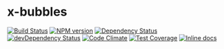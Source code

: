 # x-bubbles

[![Build Status][build]][build-link] [![NPM version][version]][version-link] [![Dependency Status][dependency]][dependency-link] [![devDependency Status][dev-dependency]][dev-dependency-link] [![Code Climate][climate]][climate-link] [![Test Coverage][coverage]][coverage-link] [![Inline docs][inch]][inch-link]

[build]: https://travis-ci.org/Katochimoto/x-bubbles.svg?branch=master
[build-link]: https://travis-ci.org/Katochimoto/x-bubbles
[version]: https://badge.fury.io/js/x-bubbles.svg
[version-link]: http://badge.fury.io/js/x-bubbles
[dependency]: https://david-dm.org/Katochimoto/x-bubbles.svg
[dependency-link]: https://david-dm.org/Katochimoto/x-bubbles
[dev-dependency]: https://david-dm.org/Katochimoto/x-bubbles/dev-status.svg
[dev-dependency-link]: https://david-dm.org/Katochimoto/x-bubbles#info=devDependencies
[climate]: https://codeclimate.com/github/Katochimoto/x-bubbles/badges/gpa.svg
[climate-link]: https://codeclimate.com/github/Katochimoto/x-bubbles
[coverage]: https://codeclimate.com/github/Katochimoto/x-bubbles/badges/coverage.svg
[coverage-link]: https://codeclimate.com/github/Katochimoto/x-bubbles
[inch]: https://inch-ci.org/github/Katochimoto/x-bubbles.svg?branch=master
[inch-link]: https://inch-ci.org/github/Katochimoto/x-bubbles
